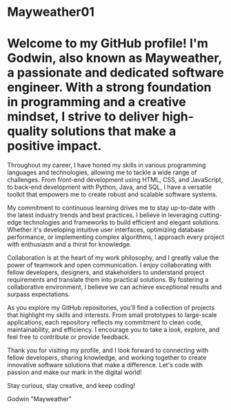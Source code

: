 # Mayweather01
# Welcome to my GitHub profile! I'm Godwin, also known as Mayweather, a passionate and dedicated software engineer. With a strong foundation in programming and a creative mindset, I strive to deliver high-quality solutions that make a positive impact.

Throughout my career, I have honed my skills in various programming languages and technologies, allowing me to tackle a wide range of challenges. From front-end development using HTML, CSS, and JavaScript, to back-end development with Python, Java, and SQL, I have a versatile toolkit that empowers me to create robust and scalable software systems.

My commitment to continuous learning drives me to stay up-to-date with the latest industry trends and best practices. I believe in leveraging cutting-edge technologies and frameworks to build efficient and elegant solutions. Whether it's developing intuitive user interfaces, optimizing database performance, or implementing complex algorithms, I approach every project with enthusiasm and a thirst for knowledge.

Collaboration is at the heart of my work philosophy, and I greatly value the power of teamwork and open communication. I enjoy collaborating with fellow developers, designers, and stakeholders to understand project requirements and translate them into practical solutions. By fostering a collaborative environment, I believe we can achieve exceptional results and surpass expectations.

As you explore my GitHub repositories, you'll find a collection of projects that highlight my skills and interests. From small prototypes to large-scale applications, each repository reflects my commitment to clean code, maintainability, and efficiency. I encourage you to take a look, explore, and feel free to contribute or provide feedback.

Thank you for visiting my profile, and I look forward to connecting with fellow developers, sharing knowledge, and working together to create innovative software solutions that make a difference. Let's code with passion and make our mark in the digital world!

Stay curious, stay creative, and keep coding!

Godwin "Mayweather"
